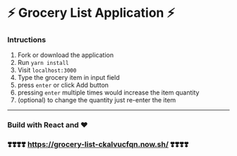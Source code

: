 ⚡ Grocery List Application ⚡
=============================

### Intructions
1. Fork or download the application
2. Run `yarn install`
3. Visit `localhost:3000`
4. Type the grocery item in input field 
5. press `enter` or click Add button
6. pressing `enter` multiple times would increase the item quantity
7. (optional) to change the quantity just re-enter the item

---

### Build with React and ❤️
### ️️️️️❣️️️️️️️❣️❣️❣️ https://grocery-list-ckalvucfqn.now.sh/ ❣️❣️❣️❣️